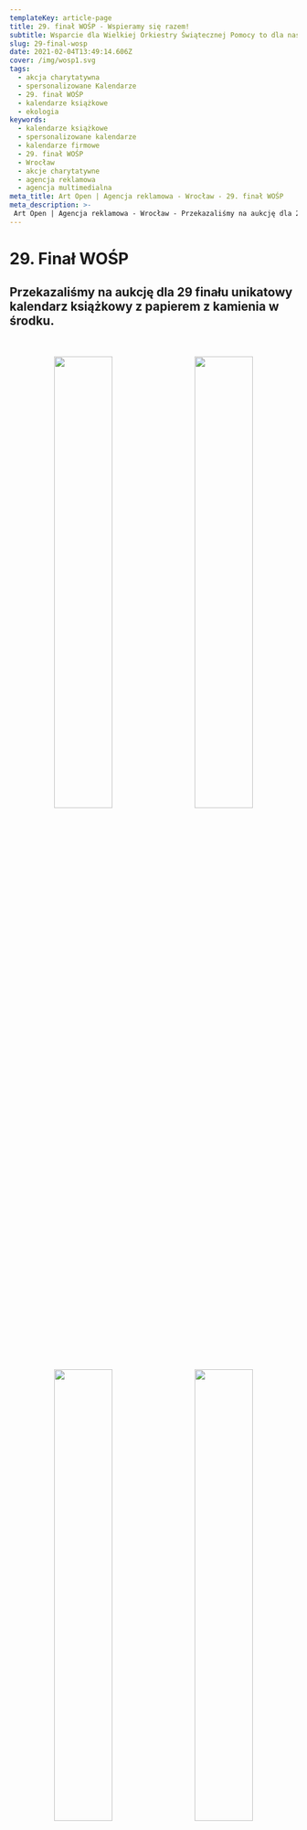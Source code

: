 ```yaml
---
templateKey: article-page
title: 29. finał WOŚP - Wspieramy się razem!
subtitle: Wsparcie dla Wielkiej Orkiestry Świątecznej Pomocy to dla nas oczywistość.
slug: 29-final-wosp
date: 2021-02-04T13:49:14.606Z
cover: /img/wosp1.svg
tags:
  - akcja charytatywna
  - spersonalizowane Kalendarze
  - 29. finał WOŚP
  - kalendarze książkowe
  - ekologia
keywords:
  - kalendarze książkowe
  - spersonalizowane kalendarze
  - kalendarze firmowe
  - 29. finał WOŚP
  - Wrocław
  - akcje charytatywne
  - agencja reklamowa
  - agencja multimedialna
meta_title: Art Open | Agencja reklamowa - Wrocław - 29. finał WOŚP
meta_description: >-
 Art Open | Agencja reklamowa - Wrocław - Przekazaliśmy na aukcję dla 29 finału unikatowy kalendarz książkowy z papierem z kamienia w środku.
---
```

# 29. Finał WOŚP

## Przekazaliśmy na aukcję dla 29 finału unikatowy kalendarz książkowy z papierem z kamienia w środku.

<div style="text-align:center;margin-top:50px">
<img class="oimg" width="45%" src="https://artopen.pl/images/BLOG/Kalendarz_przd_ty.png" />
&nbsp;&nbsp;&nbsp;
<img class="oimg" width="45%" src="https://artopen.pl/images/BLOG/Opakowanie_rodek.png" />
</div>
<br/>
<div style="text-align:center;margin-bottom:50px">
<img class="oimg" width="45%" src="https://artopen.pl/images/BLOG/rodek_1.png" />
&nbsp;&nbsp;&nbsp;
<img class="oimg" width="45%" src="https://artopen.pl/images/BLOG/rodek_2.png" />
</div>


### Dlaczego warto pomagać?

>29 Finał WOŚP odbędzie się 31 stycznia, pomimo pandemii wolontariusze pojawią się z puszkami w całej Polsce. Zebrane pieniądze zostaną przekazane na zakup najnowocześniejszych urządzeń dla ratowania życia i zdrowia dzieci.

Tegoroczna zbiórka skupia się na takich dziedzinach medycyny dziecięcej, jak laryngologia, otolaryngologia i diagnostyka głowy.

W trosce o bezpieczeństwo i skuteczność zabiegów małych pacjentów potrzebne są najnowocześniejsze i bardzo drogie urządzenia medyczne. Zebrane środki będą przekazane na niezbędne wyposażenie sal operacyjnych. Do najważniejszych sprzętów, które są potrzebne należą m.in.: zestawy endoskopów laryngologicznych, endoskopy giętkie, zestawy endoskopów sztywnych do oceny górnych dróg oddechowych, egzoskopy czy lasery diodowe.

Jednym ze sposobów wsparcia inicjatywy jest udział w specjalnych licytacjach. Co roku do akcji włączają się osoby znane, gwiazdy ekranu oraz wiele słynnych firm. Nasza agencja również dołożyła swoją cegiełkę do zbiórki, przekazując na aukcję kalendarz książkowy w designerskim kroju.





### Dbając o środowisko

#### Udział w licytacji na rzecz WOŚP można wziąć na allegro - aukcja trwa do 14 lutego.

Licytowany kalendarz jest kolejną odsłoną możliwości ekologicznych rozwiązań – wnętrze kalendarza zostało wykonane z papieru z kamienia, którego produkcja jest całkowicie ekologiczna - drewno i woda są niepotrzebne. Dodatkowo papier ulega biodegradacji, nadając się do ponownego wykorzystania.

Kamienne wnętrze składa się w 75% z węglanu wapnia i 25% ze spoiwa, w tym żywicy i polietylenu. Obecny w składzie wapń sprawia, że powierzchnia kartki jest naturalnie biała, gładka, wręcz aksamitna w dotyku. Niezwykle istotnym walorem papieru kamiennego jest jego wysoka odporność na rozdarcia i działanie wilgoci. Po zalaniu kartki np. herbatą czy wodą, notatki nie rozmazują się, a papier w dalszym ciągu nadaje się do pisania.

